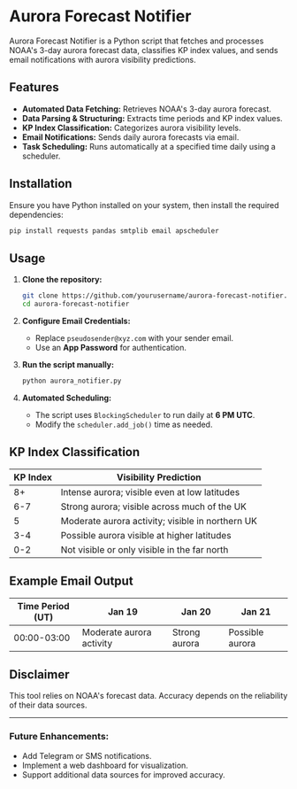 # Aurora Forecast Notifier

Aurora Forecast Notifier is a Python script that fetches and processes NOAA's 3-day aurora forecast data, classifies KP index values, and sends email notifications with aurora visibility predictions.

## Features

- **Automated Data Fetching:** Retrieves NOAA's 3-day aurora forecast.
- **Data Parsing & Structuring:** Extracts time periods and KP index values.
- **KP Index Classification:** Categorizes aurora visibility levels.
- **Email Notifications:** Sends daily aurora forecasts via email.
- **Task Scheduling:** Runs automatically at a specified time daily using a scheduler.

## Installation

Ensure you have Python installed on your system, then install the required dependencies:

```bash
pip install requests pandas smtplib email apscheduler
```

## Usage

1. **Clone the repository:**
    ```bash
    git clone https://github.com/yourusername/aurora-forecast-notifier.git
    cd aurora-forecast-notifier
    ```

2. **Configure Email Credentials:**
    - Replace `pseudosender@xyz.com` with your sender email.
    - Use an **App Password** for authentication.

3. **Run the script manually:**
    ```bash
    python aurora_notifier.py
    ```

4. **Automated Scheduling:**
    - The script uses `BlockingScheduler` to run daily at **6 PM UTC**.
    - Modify the `scheduler.add_job()` time as needed.

## KP Index Classification

| KP Index | Visibility Prediction |
|----------|-----------------------|
| 8+       | Intense aurora; visible even at low latitudes |
| 6-7      | Strong aurora; visible across much of the UK |
| 5        | Moderate aurora activity; visible in northern UK |
| 3-4      | Possible aurora visible at higher latitudes |
| 0-2      | Not visible or only visible in the far north |

## Example Email Output

| Time Period (UT) | Jan 19              | Jan 20              | Jan 21              |
|------------------|---------------------|---------------------|---------------------|
| 00:00-03:00      | Moderate aurora activity | Strong aurora        | Possible aurora      |


## Disclaimer

This tool relies on NOAA's forecast data. Accuracy depends on the reliability of their data sources.

---

### Future Enhancements:
- Add Telegram or SMS notifications.
- Implement a web dashboard for visualization.
- Support additional data sources for improved accuracy.
